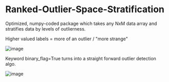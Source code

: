 # Ranked-Outlier-Space-Stratification

Optimized, numpy-coded package which takes any NxM data array and stratifies data by levels of outlierness.

Higher valued labels = more of an outlier / "more strange"

![image](https://user-images.githubusercontent.com/47681284/117404254-d974cc00-aec6-11eb-8aa2-b306e3ce7161.png)

Keyword binary_flag=True turns into a straight forward outlier detection algo.

![image](https://user-images.githubusercontent.com/47681284/117404421-2789cf80-aec7-11eb-83b1-82a1bd93d718.png)


